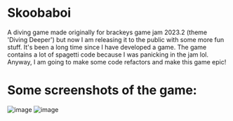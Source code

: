 # Skoobaboi
A diving game made originally for brackeys game jam 2023.2 (theme 'Diving Deeper') but now I am releasing it to the public with some more fun stuff.
It's been a long time since I have developed a game. The game contains a lot of spagetti code because I was panicking in the jam lol.
Anyway, I am going to make some code refactors and make this game epic!

# Some screenshots of the game:
![image](https://github.com/RaghavGohil/skoobaboi/assets/71706645/28a6ec0a-d4fd-4360-9ec3-e9e7b2545068)
![image](https://github.com/RaghavGohil/skoobaboi/assets/71706645/49174b72-7a0c-4bbd-9fee-98ac26b63b53)

